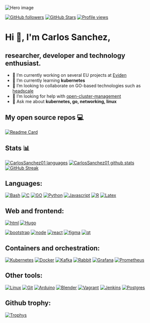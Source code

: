 ![Hero image](https://raw.githubusercontent.com/CarlosSanchez01/CarlosSanchez01/main/images/vintage.jpg)

[![GitHub followers](https://img.shields.io/github/followers/CarlosSanchez01?logo=GitHub&style=for-the-badge)](https://github.com/CarlosSanchez01)
[![GitHub Stars](https://img.shields.io/github/stars/CarlosSanchez01?logo=github&style=for-the-badge)](https://github.com/CarlosSanchez01)
[![Profile views](https://komarev.com/ghpvc/?username=CarlosSanchez01&label=Profile%20views&color=0e75b6&style=for-the-badge)](https://github.com/CarlosSanchez01)

# Hi 👋, I'm Carlos Sanchez,

## researcher, developer and technology enthusiast.

- 🔭 I’m currently working on several EU projects at [Eviden](https://eviden.com/)
- 🌱 I’m currently learning **kubernetes**
- 👯 I’m looking to collaborate on GO-based technologies such as [headscale](https://headscale.net/)
- 🤝 I’m looking for help with [open-cluster-management](https://open-cluster-management.io/)
- 💬 Ask me about **kubernetes, go, networking, linux**

## My open source repos 💻

[![Readme Card](https://github-readme-stats.vercel.app/api/pin/?username=carlossanchez01&repo=R_course_intro&theme=radical)](https://github.com/carlossanchez01/R_course_intro)

## Stats 📊

[![CarlosSanchez01 languages](https://github-readme-stats.vercel.app/api/top-langs?username=carlossanchez01&show_icons=true&&count_private=true&theme=radical&layout=compact)](https://github.com/CarlosSanchez01)
[![CarlosSanchez01 github stats](https://github-readme-stats.vercel.app/api?username=carlossanchez01&show_icons=true&count_private=true&theme=radical&hide=stars)](https://github.com/CarlosSanchez01)
[![GitHub Streak](https://github-readme-streak-stats.herokuapp.com/?user=carlossanchez01&count_private=true&theme=radical)](https://github.com/CarlosSanchez01)

## Languages:

[![Bash](https://raw.githubusercontent.com/CarlosSanchez01/CarlosSanchez01/main/logos/bash.svg)](https://www.gnu.org/software/bash/)
[![C](https://raw.githubusercontent.com/CarlosSanchez01/CarlosSanchez01/main/logos/c.svg)](https://www.cprogramming.com)
[![GO](https://raw.githubusercontent.com/CarlosSanchez01/CarlosSanchez01/main/logos/go.svg)](https://golang.org)
[![Python](https://raw.githubusercontent.com/CarlosSanchez01/CarlosSanchez01/main/logos/python.svg)](https://www.python.org)
[![Javascript](https://raw.githubusercontent.com/CarlosSanchez01/CarlosSanchez01/main/logos/javascript.svg)](https://developer.mozilla.org/en-US/docs/Web/JavaScript)
[![R](https://raw.githubusercontent.com/CarlosSanchez01/CarlosSanchez01/main/logos/R.svg)](https://www.r-project.org/)
[![Latex](https://raw.githubusercontent.com/CarlosSanchez01/CarlosSanchez01/main/logos/LaTeX.svg)](https://www.latex-project.org/)

## Web and frontend:

[![html](https://raw.githubusercontent.com/CarlosSanchez01/CarlosSanchez01/main/logos/html5.svg)](https://www.w3.org/html/)
[![Hugo](https://raw.githubusercontent.com/CarlosSanchez01/CarlosSanchez01/main/logos/Hugo.svg)](https://gohugo.io/)

<!-- [![htmx]()]() -->

[![bootstrap](https://raw.githubusercontent.com/CarlosSanchez01/CarlosSanchez01/main/logos/Bootstrap.svg)](https://getbootstrap.com)
[![node](https://raw.githubusercontent.com/CarlosSanchez01/CarlosSanchez01/main/logos/node.svg)](https://nodejs.org)
[![react](https://raw.githubusercontent.com/CarlosSanchez01/CarlosSanchez01/main/logos/react.svg)](https://reactjs.org/)
[![figma](https://raw.githubusercontent.com/CarlosSanchez01/CarlosSanchez01/main/logos/figma.svg)](https://www.figma.com/)
[![qt](https://raw.githubusercontent.com/CarlosSanchez01/CarlosSanchez01/main/logos/qt.svg)](https://www.qt.io/)

## Containers and orchestration:

[![Kubernetes](https://raw.githubusercontent.com/CarlosSanchez01/CarlosSanchez01/main/logos/Kubernetes.svg)](https://kubernetes.io)
[![Docker](https://raw.githubusercontent.com/CarlosSanchez01/CarlosSanchez01/main/logos/docker.svg)](https://www.docker.com/)
[![Kafka](https://raw.githubusercontent.com/CarlosSanchez01/CarlosSanchez01/main/logos/Kafka.svg)](https://kafka.apache.org/)
[![Rabbit](https://raw.githubusercontent.com/CarlosSanchez01/CarlosSanchez01/main/logos/rabbit.svg)](https://www.rabbitmq.com)
[![Grafana](https://raw.githubusercontent.com/CarlosSanchez01/CarlosSanchez01/main/logos/grafana.svg)](https://grafana.com)
[![Prometheus](https://raw.githubusercontent.com/CarlosSanchez01/CarlosSanchez01/main/logos/Prometheus.svg)](https://prometheus.io/)

<!-- [![Open cluster management]()]() -->

## Other tools:

[![Linux](https://raw.githubusercontent.com/CarlosSanchez01/CarlosSanchez01/main/logos/linux.svg)](https://www.linux.org/)
[![Git](https://raw.githubusercontent.com/CarlosSanchez01/CarlosSanchez01/main/logos/git.svg)](https://git-scm.com/)
[![Arduino](https://raw.githubusercontent.com/CarlosSanchez01/CarlosSanchez01/main/logos/arduino.svg)](https://www.arduino.cc/)
[![Blender](https://raw.githubusercontent.com/CarlosSanchez01/CarlosSanchez01/main/logos/blender.svg)](https://www.blender.org/)
[![Vagrant](https://raw.githubusercontent.com/CarlosSanchez01/CarlosSanchez01/main/logos/vagrant.svg)](https://www.vagrantup.com/)
[![Jenkins](https://raw.githubusercontent.com/CarlosSanchez01/CarlosSanchez01/main/logos/jenkins.svg)](https://www.jenkins.io)
[![Postgres](https://raw.githubusercontent.com/CarlosSanchez01/CarlosSanchez01/main/logos/postgres.svg)](https://www.postgresql.org)

## Github trophy:

[![Trophys](https://github-profile-trophy.vercel.app/?username=carlossanchez01)](https://github.com/CarlosSanchez01)
